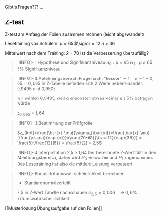Gibt's Fragen??? ...


## Z-test
Z-test am Anfang der Folien zusammen rechnen (leicht abgewandelt)

Lesetraining von Schülern. 
$\mu = 65$
$\sigma = 12
$n = 36$

Mittelwert nach dem Training:
$\bar{x} = 70$
Ist die Verbesserung überzufällig?

>[!INFO]- 1.Hypothese und Signifikanzniveau
>$H_0: \mu = 65$
>$H_1: \mu \neq 65$
>5% Signifikanzniveau

>[!INFO]- 2.Ablehnungsbereich
>Frage nach: "besser" $\Rightarrow$
>$1 - \alpha = 1 - 0,05 =0,095$
> In Z-Tabelle befinden sich 2 Werte nebeneinander:
> 0,9495 und 0,9505 
>
>wir wählen 0,9495, weil $\alpha$ ansonsten etwas kleiner als 5% betragen würde
>
>$z_{0,095}=1,64$

>[!INFO]- 3.Bestimmung der Prüfgröße
>
>$z_{krit}=\frac{\bar{x}-\mu}{\sigma_{\bar{x}}}=\frac{\bar{x}-\mu}{\frac{\sigma}{\sqrt{n}}}=\frac{70-65}{\frac{12}{\sqrt{36}}} = \frac{5}{\frac{12}{6}} = \frac{5}{2} = 2,5$

>[!INFO]- 4.Interpretation
>2,5 > 1,64
>Der berechnete Z-Wert fällt in den Ablehnungsbereich, daher wird $H_0$ verworfen und $H_1$ angenommen. Das Lesetraining hat also die mittlere Leistung verbessert  


>[!INFO]- Bonus: Irrtumswahrscheinlichkeit berechnen
> - Standardnormalverteilt
> 
> 2,5 in Z-Wert Tabelle nachschauen
> $\alpha_{2,5} = 0,006 ~~~\Rightarrow 0,6\%$ Irrtumswahrscheinlichkeit 





[[Musterlösung Übungsaufgabe auf den Folien]]

